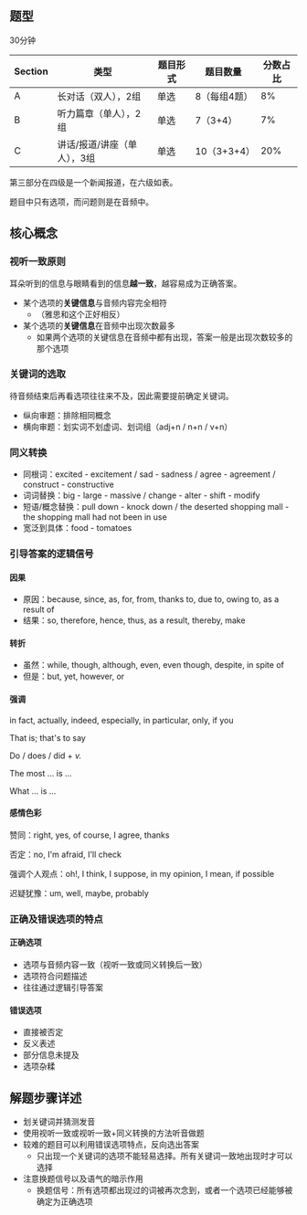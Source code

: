 ## 题型

30分钟

| Section | 类型                        | 题目形式 | 题目数量     | 分数占比 |
| ------- | --------------------------- | -------- | ------------ | -------- |
| A       | 长对话（双人），2组         | 单选     | 8（每组4题） | 8%       |
| B       | 听力篇章（单人），2组       | 单选     | 7（3+4）     | 7%       |
| C       | 讲话/报道/讲座（单人），3组 | 单选     | 10（3+3+4）  | 20%      |

第三部分在四级是一个新闻报道，在六级如表。

题目中只有选项，而问题则是在音频中。

## 核心概念

### 视听一致原则

耳朵听到的信息与眼睛看到的信息**越一致**，越容易成为正确答案。

- 某个选项的**关键信息**与音频内容完全相符
  - （雅思和这个正好相反）
- 某个选项的**关键信息**在音频中出现次数最多
  - 如果两个选项的关键信息在音频中都有出现，答案一般是出现次数较多的那个选项

### 关键词的选取

待音频结束后再看选项往往来不及，因此需要提前确定关键词。

- 纵向审题：排除相同概念
- 横向审题：划实词不划虚词、划词组（adj+n / n+n / v+n）

### 同义转换

- 同根词：excited - excitement / sad - sadness / agree - agreement / construct - constructive
- 词词替换：big - large - massive / change - alter - shift - modify
- 短语/概念替换：pull down - knock down / the deserted shopping mall - the shopping mall had not been in use
- 宽泛到具体：food - tomatoes

### 引导答案的逻辑信号

#### 因果

- 原因：because, since, as, for, from, thanks to, due to, owing to, as a result of
- 结果：so, therefore, hence, thus, as a result, thereby, make

#### 转折

- 虽然：while, though, although, even, even though, despite, in spite of
- 但是：but, yet, however, or

#### 强调

in fact, actually, indeed, especially, in particular, only, if you

That is; that's to say

Do / does / did + *v.*

The most ... is ...

What ... is ...

#### 感情色彩

赞同：right, yes, of course, I agree, thanks

否定：no, I'm afraid, I'll check

强调个人观点：oh!, I think, I suppose, in my opinion, I mean, if possible

迟疑犹豫：um, well, maybe, probably

### 正确及错误选项的特点

#### 正确选项

- 选项与音频内容一致（视听一致或同义转换后一致）
- 选项符合问题描述
- 往往通过逻辑引导答案

#### 错误选项

- 直接被否定
- 反义表述
- 部分信息未提及
- 选项杂糅

## 解题步骤详述

- 划关键词并猜测发音
- 使用视听一致或视听一致+同义转换的方法听音做题
- 较难的题目可以利用错误选项特点，反向选出答案
  - 只出现一个关键词的选项不能轻易选择。所有关键词一致地出现时才可以选择
- 注意换题信号以及语气的暗示作用
  - 换题信号：所有选项都出现过的词被再次念到，或者一个选项已经能够被确定为正确选项